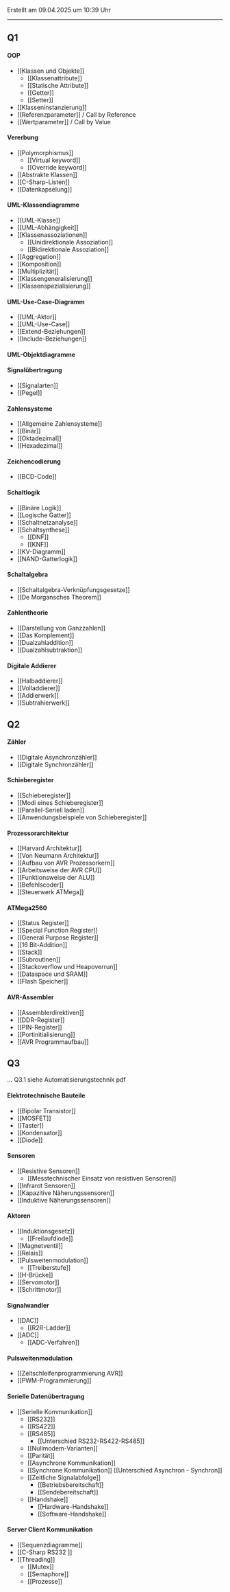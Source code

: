 Erstellt am 09.04.2025 um 10:39 Uhr

---

## Q1

#### OOP
- [[Klassen und Objekte]]
	- [[Klassenattribute]]
	- [[Statische Attribute]]
	- [[Getter]]
	- [[Setter]]
- [[Klasseninstanzierung]]
- [[Referenzparameter]] / Call by Reference
- [[Wertparameter]] / Call by Value

#### Vererbung
- [[Polymorphismus]]
	- [[Virtual keyword]]
	- [[Override keyword]]
- [[Abstrakte Klassen]]
- [[C-Sharp-Listen]]
- [[Datenkapselung]]

#### UML-Klassendiagramme
- [[UML-Klasse]]
- [[UML-Abhängigkeit]]
- [[Klassenassoziationen]]
	- [[Unidirektionale Assoziation]]
	- [[Bidirektionale Assoziation]]
- [[Aggregation]]
- [[Komposition]]
- [[Multiplizität]]
- [[Klassengeneralisierung]]
- [[Klassenspezialisierung]]

#### UML-Use-Case-Diagramm
- [[UML-Aktor]]
- [[UML-Use-Case]]
- [[Extend-Beziehungen]]
- [[Include-Beziehungen]]

#### UML-Objektdiagramme

#### Signalübertragung
- [[Signalarten]]
- [[Pegel]]

#### Zahlensysteme
- [[Allgemeine Zahlensysteme]]
- [[Binär]]
- [[Oktadezimal]]
- [[Hexadezimal]]

#### Zeichencodierung
- [[BCD-Code]]

#### Schaltlogik
- [[Binäre Logik]]
- [[Logische Gatter]]
- [[Schaltnetzanalyse]]
- [[Schaltsynthese]]
	- [[DNF]]
	- [[KNF]]
- [[KV-Diagramm]]
- [[NAND-Gatterlogik]]

#### Schaltalgebra
- [[Schaltalgebra-Verknüpfungsgesetze]]
- [[De Morgansches Theorem]]

#### Zahlentheorie
- [[Darstellung von Ganzzahlen]]
- [[Das Komplement]]
- [[Dualzahladdition]]
- [[Dualzahlsubtraktion]]

#### Digitale Addierer
- [[Halbaddierer]]
- [[Volladdierer]]
- [[Addierwerk]]
- [[Subtrahierwerk]]

## Q2

#### Zähler
- [[Digitale Asynchronzähler]]
- [[Digitale Synchronzähler]]

#### Schieberegister
- [[Schieberegister]]
- [[Modi eines Schieberegister]]
- [[Parallel-Seriell laden]]
- [[Anwendungsbeispiele von Schieberegister]]

#### Prozessorarchitektur
- [[Harvard Architektur]]
- [[Von Neumann Architektur]]
- [[Aufbau von AVR Prozessorkern]]
- [[Arbeitsweise der AVR CPU]]
- [[Funktionsweise der ALU]]
- [[Befehlscoder]]
- [[Steuerwerk ATMega]]

#### ATMega2560
- [[Status Register]]
- [[Special Function Register]]
- [[General Purpose Register]]
- [[16 Bit-Addition]]
- [[Stack]]
- [[Subroutinen]]
- [[Stackoverflow und Heapoverrun]]
- [[Dataspace und SRAM]]
- [[Flash Speicher]]

#### AVR-Assembler
- [[Assemblerdirektiven]]
- [[DDR-Register]]
- [[PIN-Register]]
- [[Portinitialisierung]]
- [[AVR Programmaufbau]]

## Q3

... Q3.1 siehe Automatisierungstechnik pdf

#### Elektrotechnische Bauteile
- [[Bipolar Transistor]]
- [[MOSFET]]
- [[Taster]]
- [[Kondensator]]
- [[Diode]]

#### Sensoren
- [[Resistive Sensoren]]
	- [[Messtechnischer Einsatz von resistiven Sensoren]]
- [[Infrarot Sensoren]]
- [[Kapazitive Näherungssensoren]]
- [[Induktive Näherungssensoren]]

#### Aktoren
- [[Induktionsgesetz]]
	- [[Freilaufdiode]]
- [[Magnetventil]]
- [[Relais]]
- [[Pulsweitenmodulation]]
	- [[Treiberstufe]]
- [[H-Brücke]]
- [[Servomotor]]
- [[Schrittmotor]]

#### Signalwandler
- [[DAC]]
	- [[R2R-Ladder]]
- [[ADC]]
	- [[ADC-Verfahren]]

#### Pulsweitenmodulation 
- [[Zeitschleifenprogrammierung AVR]]
- [[PWM-Programmierung]]

#### Serielle Datenübertragung
- [[Serielle Kommunikation]]
	- [[RS232]]
	 - [[RS422]]
	 - [[RS485]]
		 - [[Unterschied RS232-RS422-RS485]]
	 - [[Nullmodem-Varianten]]
	- [[Parität]]
	- [[Asynchrone Kommunikation]]
	- [[Synchrone Kommunikation]]
	[[Unterschied Asynchron - Synchron]]
	- [[Zeitliche Signalabfolge]]
		- [[Betriebsbereitschaft]]
		- [[Sendebereitschaft]]
	- [[Handshake]]
		- [[Hardware-Handshake]]
		 - [[Software-Handshake]]

#### Server Client Kommunikation
- [[Sequenzdiagramme]]
- [[C-Sharp RS232 ]]
- [[Threading]]
	- [[Mutex]]
	- [[Semaphore]]
	- [[Prozesse]]

